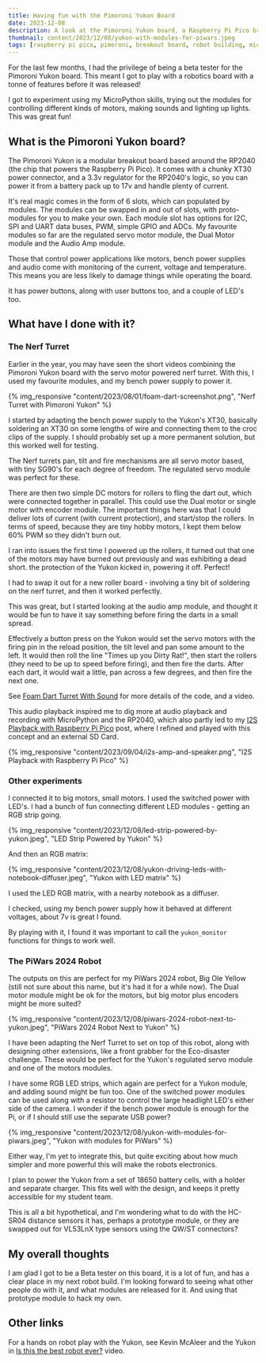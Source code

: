 ```yaml
---
title: Having fun with the Pimoroni Yukon Board
date: 2023-12-08
description: A look at the Pimoroni Yukon board, a Raspberry Pi Pico breakout board with a lot of features.
thumbnail: content/2023/12/08/yukon-with-modules-for-piwars.jpeg
tags: [raspberry pi pico, pimoroni, breakout board, robot building, micropython, piwars2024]
---
```

For the last few months, I had the privilege of being a beta tester for the Pimoroni Yukon board. This meant I got to play with a robotics board with a tonne of features before it was released!

I got to experiment using my MicroPython skills, trying out the modules for controlling different kinds of motors, making sounds and lighting up lights. This was great fun!

## What is the Pimoroni Yukon board?

The Pimoroni Yukon is a modular breakout board based around the RP2040 (the chip that powers the Raspberry Pi Pico). It comes with a chunky XT30 power connector, and a 3.3v regulator for the RP2040's logic, so you can power it from a battery pack up to 17v and handle plenty of current.

It's real magic comes in the form of 6 slots, which can populated by modules. The modules can be swapped in and out of slots, with proto-modules for you to make your own. Each module slot has options for I2C, SPI and UART data buses, PWM, simple GPIO and ADCs. My favourite modules so far are the regulated servo motor module, the Dual Motor module and the Audio Amp module.

Those that control power applications like motors, bench power supplies and audio come with monitoring of the current, voltage and temperature. This means you are less likely to damage things while operating the board.

It has power buttons, along with user buttons too, and a couple of LED's too.

## What have I done with it?

### The Nerf Turret

Earlier in the year, you may have seen the short videos combining the Pimoroni Yukon board with the servo motor powered nerf turret. With this, I used my favourite modules, and my bench power supply to power it.

{% img_responsive "content/2023/08/01/foam-dart-screenshot.png", "Nerf Turret with Pimoroni Yukon" %}

I started by adapting the bench power supply to the Yukon's XT30, basically soldering an XT30 on some lengths of wire and connecting them to the croc clips of the supply. I should probably set up a more permanent solution, but this worked well for testing.

The Nerf turrets pan, tilt and fire mechanisms are all servo motor based, with tiny SG90's for each degree of freedom. The regulated servo module was perfect for these.

There are then two simple DC motors for rollers to fling the dart out, which were connected together in parallel. This could use the Dual motor or single motor with encoder module. The important things here was that I could deliver lots of current (with current protection), and start/stop the rollers. In terms of speed, because they are tiny hobby motors, I kept them below 60% PWM so they didn't burn out.

I ran into issues the first time I powered up the rollers, it turned out that one of the motors may have burned out previously and was exhibiting a dead short. the protection of the Yukon kicked in, powering it off. Perfect!

I had to swap it out for a new roller board - involving a tiny bit of soldering on the nerf turret, and then it worked perfectly.

This was great, but I started looking at the audio amp module, and thought it would be fun to have it say something before firing the darts in a small spread.

Effectively a button press on the Yukon would set the servo motors with the firing pin in the reload position, the tilt level and pan some amount to the left. It would then roll the line "Times up you Dirty Rat!", then start the rollers (they need to be up to speed before firing), and then fire the darts. After each dart, it would wait a little, pan across a few degrees, and then fire the next one.

See [Foam Dart Turret With Sound](/2023/08/01/foam-dart-turret-with-sound) for more details of the code, and a video.

This audio playback inspired me to dig more at audio playback and recording with MicroPython and the RP2040, which also partly led to my [I2S Playback with Raspberry Pi Pico](/2023/08/15/i2s-playback-with-raspberry-pi-pico) post, where I refined and played with this concept and an external SD Card.

{% img_responsive "content/2023/09/04/i2s-amp-and-speaker.png", "I2S Playback with Raspberry Pi Pico" %}

### Other experiments

I connected it to big motors, small motors. I used the switched power with LED's.
I had a bunch of fun connecting different LED modules - getting an RGB strip going.

{% img_responsive "content/2023/12/08/led-strip-powered-by-yukon.jpeg", "LED Strip Powered by Yukon" %}

And then an RGB matrix:

{% img_responsive "content/2023/12/08/yukon-driving-leds-with-notebook-diffuser.jpeg", "Yukon with LED matrix" %}

I used the LED RGB matrix, with a nearby notebook as a diffuser.

I checked, using my bench power supply how it behaved at different voltages, about 7v is great I found.

By playing with it, I found it was important to call the `yukon_monitor` functions for things to work well.

### The PiWars 2024 Robot

The outputs on this are perfect for my PiWars 2024 robot, Big Ole Yellow (still not sure about this name, but it's had it for a while now). The Dual motor module might be ok for the motors, but big motor plus encoders might be more suited?

{% img_responsive "content/2023/12/08/piwars-2024-robot-next-to-yukon.jpeg", "PiWars 2024 Robot Next to Yukon" %}

I have been adapting the Nerf Turret to set on top of this robot, along with designing other extensions, like a front grabber for the Eco-disaster challenge. These would be perfect for the Yukon's regulated servo module and one of the motors modules.

I have some RGB LED strips, which again are perfect for a Yukon module, and adding sound might be fun too. One of the switched power modules can be used along with a resistor to control the large headlight LED's either side of the camera. I wonder if the bench power module is enough for the Pi, or if I should still use the separate USB power?

{% img_responsive "content/2023/12/08/yukon-with-modules-for-piwars.jpeg", "Yukon with modules for PiWars" %}

Either way, I'm yet to integrate this, but quite exciting about how much simpler and more powerful this will make the robots electronics.

I plan to power the Yukon from a set of 18650 battery cells, with a holder and separate charger. This fits well with the design, and keeps it pretty accessible for my student team.

This is all a bit hypothetical, and I'm wondering what to do with the HC-SR04 distance sensors it has, perhaps a prototype module, or they are swapped out for VL53LnX type sensors using the QW/ST connectors?

## My overall thoughts

I am glad I got to be a Beta tester on this board, it is a lot of fun, and has a clear place in my next robot build. I'm looking forward to seeing what other people do with it, and what modules are released for it. And using that prototype module to hack my own.

## Other links

For a hands on robot play with the Yukon, see Kevin McAleer and the Yukon in [Is this the best robot ever?](https://www.youtube.com/watch?v=Mdz_DhyREYk&t=2525s) video.
